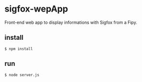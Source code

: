 # sigfox-wepApp
Front-end web app to display informations with Sigfox from a Fipy.

## install

``` $ npm install ```

## run

``` $ node server.js ```


